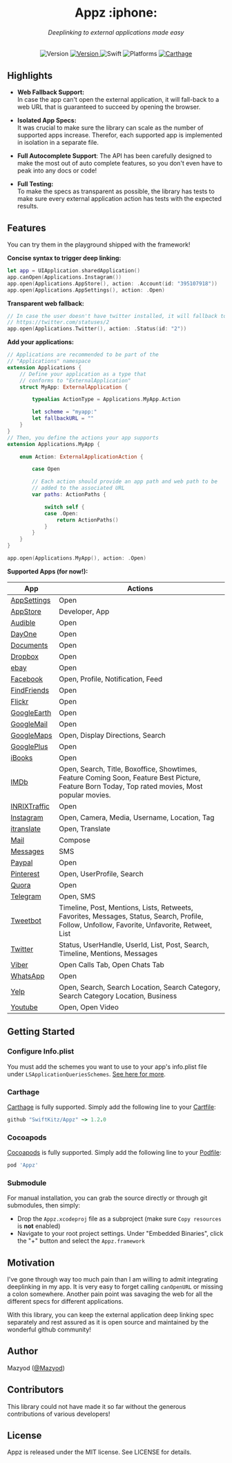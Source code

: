 
<h1 align="center">
  Appz :iphone:
<h6 align="center">
  Deeplinking to external applications made easy
</h6>
</h1>

<p align="center">
  <img alt="Version" src="https://img.shields.io/badge/version-1.2.0-blue.svg" />
  <a alt="Travis CI" href="https://travis-ci.org/SwiftKitz/Appz">
    <img alt="Version" src="https://travis-ci.org/SwiftKitz/Appz.svg?branch=master" />
  </a>
  <img alt="Swift" src="https://img.shields.io/badge/swift-2.1-orange.svg" />
  <img alt="Platforms" src="https://img.shields.io/badge/platform-ios%20%7C%20watchos%20%7C%20tvos-lightgrey.svg" />
  <a alt="Carthage Compatible" href="https://github.com/SwiftKitz/Appz#carthage">
    <img alt="Carthage" src="https://img.shields.io/badge/Carthage-compatible-4BC51D.svg?style=flat" />
  </a>
</p>

## Highlights

+ __Web Fallback Support:__<br />
In case the app can't open the external application, it will fall-back to a web URL that is guaranteed to succeed by opening the browser.

+ __Isolated App Specs:__<br />
It was crucial to make sure the library can scale as the number of supported apps increase. Therefor, each supported app is implemented in isolation in a separate file.

+ __Full Autocomplete Support__:
The API has been carefully designed to make the most out of auto complete features, so you don't even have to peak into any docs or code!

+ __Full Testing:__<br />
To make the specs as transparent as possible, the library has tests to make sure every external application action has tests with the expected results.

## Features

You can try them in the playground shipped with the framework!

__Concise syntax to trigger deep linking:__

```swift
let app = UIApplication.sharedApplication()
app.canOpen(Applications.Instagram())
app.open(Applications.AppStore(), action: .Account(id: "395107918"))
app.open(Applications.AppSettings(), action: .Open)
```

__Transparent web fallback:__

```swift
// In case the user doesn't have twitter installed, it will fallback to
// https://twitter.com/statuses/2
app.open(Applications.Twitter(), action: .Status(id: "2"))
```

__Add your applications:__

```swift
// Applications are recommended to be part of the
// "Applications" namespace
extension Applications {
    // Define your application as a type that
    // conforms to "ExternalApplication"
    struct MyApp: ExternalApplication {

        typealias ActionType = Applications.MyApp.Action

        let scheme = "myapp:"
        let fallbackURL = ""
    }
}
// Then, you define the actions your app supports
extension Applications.MyApp {

    enum Action: ExternalApplicationAction {

        case Open

        // Each action should provide an app path and web path to be
        // added to the associated URL
        var paths: ActionPaths {

            switch self {
            case .Open:
                return ActionPaths()
            }
        }
    }
}

app.open(Applications.MyApp(), action: .Open)
```

__Supported Apps (for now!):__

App | Actions
----|--------
[AppSettings][AppSettings-link] | Open
[AppStore][AppStore-link] | Developer, App
[Audible][Audible-link] | Open
[DayOne][DayOne-link] | Open
[Documents][Documents-link] | Open
[Dropbox][Dropbox-link] | Open
[ebay][ebay-link] | Open
[Facebook][Facebook-link] | Open, Profile, Notification, Feed
[FindFriends][FindFriends-link] | Open
[Flickr][Flickr-link] | Open
[GoogleEarth][GoogleEarth-link] | Open
[GoogleMail][GoogleMail-link] | Open
[GoogleMaps][GoogleMaps-link] | Open, Display Directions, Search
[GooglePlus][GooglePlus-link] | Open
[iBooks][iBooks-link] | Open
[IMDb][IMDb-link] | Open, Search, Title, Boxoffice, Showtimes, Feature Coming Soon, Feature Best Picture, Feature Born Today, Top rated movies, Most popular movies.
[INRIXTraffic][INRIXTraffic-link] | Open
[Instagram][Instagram-link] | Open, Camera, Media, Username, Location, Tag
[itranslate][itranslate-link] | Open, Translate
[Mail][Mail-link] | Compose
[Messages][Messages-link] | SMS
[Paypal][Paypal-link] | Open
[Pinterest][Pinterest-link] | Open, UserProfile, Search
[Quora][Quora-link] | Open
[Telegram][Telegram-link] | Open, SMS
[Tweetbot][Tweetbot-link] | Timeline, Post, Mentions, Lists, Retweets, Favorites, Messages, Status, Search, Profile, Follow, Unfollow, Favorite, Unfavorite, Retweet, List
[Twitter][Twitter-link] | Status, UserHandle, UserId, List, Post, Search, Timeline, Mentions, Messages
[Viber][Viber-link] | Open Calls Tab, Open Chats Tab
[WhatsApp][WhatsApp-link] | Open
[Yelp][Yelp-link] | Open, Search, Search Location, Search Category, Search Category Location, Business
[Youtube][Youtube-link] | Open, Open Video
## Getting Started

### Configure Info.plist

You must add the schemes you want to use to your app's info.plist file under `LSApplicationQueriesSchemes`. [See here for more](http://stackoverflow.com/a/30988328/456434).

### Carthage

[Carthage][carthage-link] is fully supported. Simply add the following line to your [Cartfile][cartfile-docs]:

```ruby
github "SwiftKitz/Appz" ~> 1.2.0
```

### Cocoapods

[Cocoapods][cocoapods-link] is fully supported. Simply add the following line to your [Podfile][podfile-docs]:

```ruby
pod 'Appz'
```

### Submodule

For manual installation, you can grab the source directly or through git submodules, then simply:

+ Drop the `Appz.xcodeproj` file as a subproject (make sure `Copy resources` is __not__ enabled)
+ Navigate to your root project settings. Under "Embedded Binaries", click the "+" button and select the `Appz.framework`

## Motivation

I've gone through way too much pain than I am willing to admit integrating deeplinking in my app. It is very easy to forget calling `canOpenURL` or missing a colon somewhere. Another pain point was savaging the web for all the different specs for different applications.

With this library, you can keep the external application deep linking spec separately and rest assured as it is open source and maintained by the wonderful github community!

## Author

Mazyod ([@Mazyod](http://twitter.com/mazyod))

## Contributors

This library could not have made it so far without the generous contributions of various developers!

## License

Appz is released under the MIT license. See LICENSE for details.

[carthage-link]: https://github.com/Carthage/Carthage
[cartfile-docs]: https://github.com/Carthage/Carthage/blob/master/Documentation/Artifacts.md#cartfile
[cocoapods-link]: https://cocoapods.org/
[podfile-docs]: https://guides.cocoapods.org/syntax/podfile.html
[AppSettings-link]: https://developer.apple.com/library/ios/documentation/UIKit/Reference/UIApplication_Class/index.html#//apple_ref/c/data/UIApplicationOpenSettingsURLString
[AppStore-link]: https://developer.apple.com/library/ios/qa/qa1633/_index.html
[Audible-link]: http://www.audible.com
[DayOne-link]: http://dayoneapp.com
[Documents-link]: https://readdle.com/products/documents
[Dropbox-link]: https://dropbox.com
[ebay-link]: http://www.ebay.com
[Facebook-link]: https://facebook.com
[FindFriends-link]: http://handleopenurl.com/scheme/find-my-friends
[Flickr-link]: https://www.flickr.com
[GoogleEarth-link]: https://www.google.com/earth
[GoogleMail-link]: https://mail.google.com
[GoogleMaps-link]: https://maps.google.com
[GooglePlus-link]: https://plus.google.com
[iBooks-link]: http://handleopenurl.com/?id=694
[IMDb-link]: http://www.imdb.com 
[INRIXTraffic-link]: http://inrix.com/inrix-traffic-app
[Instagram-link]: https://instagram.com
[itranslate-link]: http://itranslateapp.com
[Mail-link]: https://developer.apple.com/library/ios/featuredarticles/iPhoneURLScheme_Reference/MailLinks/MailLinks.html#//apple_ref/doc/uid/TP40007899-CH4-SW1
[Messages-link]: https://developer.apple.com/library/ios/featuredarticles/iPhoneURLScheme_Reference/SMSLinks/SMSLinks.html#//apple_ref/doc/uid/TP40007899-CH7-SW1
[Paypal-link]: https://paypal.com 
[Pinterest-link]: https://www.pinterest.com
[Quora-link]: https://www.quora.com
[Telegram-link]: https://web.telegram.org
[Tweetbot-link]: http://tapbots.com/tweetbot
[Twitter-link]: https://twitter.com
[Viber-link]: http://www.viber.com
[WhatsApp-link]: https://www.whatsapp.com
[Yelp-link]: https://m.yelp.com
[Youtube-link]: https://youtube.com
